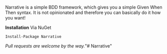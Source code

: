 Narrative is a simple BDD framework, which gives you a simple Given When Then syntax.  It is not opinionated and therefore you can basically do it how you want!

**Installation**
Via NuGet

```
Install-Package Narrative
```

*Pull requests are welcome by the way.*"# Narrative" 
